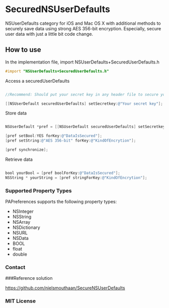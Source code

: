 SecuredNSUserDefaults 
=====================

NSUserDefaults category for iOS and Mac OS X with additional methods to securely save data using strong AES 356-bit encryption. Especially, secure user data with just a little bit code change.

## How to use

In the implementation file, import NSUserDefaults+SecuredUserDefaults.h

```objective-c
#import "NSUserDefaults+SecuredUserDefaults.h"
```
Access a securedUserDefaults

```objective-c

//Recommend: Should put your secret key in any header file to secure your key.

[[NSUserDefault securedUserDefaults] setSecretkey:@"Your secret key"];

```

Store data

```objective-c

NSUserDefault *pref = [[NSUserDefault securedUserDefaults] setSecretkey:@"Your secret key"];

[pref setBool:YES forKey:@"DataIsSecured"];
[pref setString:@"AES 356-bit" forKey:@"KindOfEncrytion"];

[pref synchronize];

```
Retrieve data

```objective-c

bool yourBool = [pref boolForKey:@"DataIsSecured"];
NSString * yourString = [pref stringForKey:@"KindOfEncrytion"];

```

### Supported Property Types

PAPreferences supports the following property types:

 * NSInteger
 * NSString
 * NSArray
 * NSDictionary
 * NSURL
 * NSData
 * BOOL
 * float
 * double

### Contact

###Reference solution

https://github.com/nielsmouthaan/SecureNSUserDefaults


### MIT License
